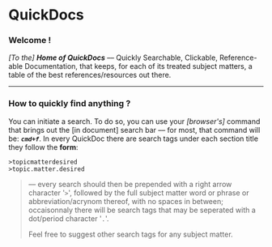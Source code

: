 

QuickDocs
===

### Welcome !

*[To the]* ***Home of QuickDocs*** –– Quickly Searchable, Clickable,
Reference-able Documentation, that keeps, for each of its treated subject
matters, a table of the best references/resources out there.

----------------------------------------------------------------------------------
### How to quickly find anything ?

You can initiate a search. To do so, you can use your *[browser's]* command that
brings out the [in document] search bar –– for most, that command will be:
***`cmd+f`***. In every QuickDoc there are search tags under each section
title they follow the **form**:

```
>topicmatterdesired
>topic.matter.desired
```

> –– every search should then be prepended with a right arrow character
> '`>`', followed by the full subject matter word or phrase
> or abbreviation/acrynom thereof, with no spaces in
> between; occaisonnaly there will be search tags that may be
> seperated with a dot/period character '`.`'.
>
> Feel free to suggest other search tags for any subject matter. 
